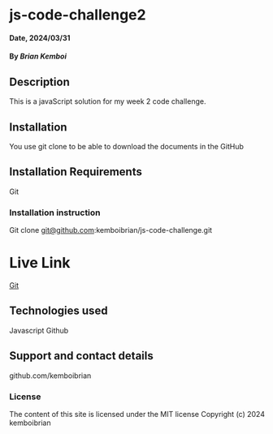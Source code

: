 # js-code-challenge2

#### Date, 2024/03/31

#### By *Brian Kemboi*

## Description
This is a javaScript solution for my week 2 code challenge.

## Installation
You use git clone to be able to download the documents in the GitHub

## Installation Requirements
Git

### Installation instruction
Git clone git@github.com:kemboibrian/js-code-challenge.git


# Live Link
[Git](https://github.com/kemboibrian/js-code-challenge2)

## Technologies used
Javascript
Github

## Support and contact details
github.com/kemboibrian

### License
The content of this site is licensed under the MIT license
Copyright (c) 2024 kemboibrian
